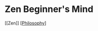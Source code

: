 # Zen Beginner's Mind

[[Zen]] [[Philosophy]]

[//begin]: # "Autogenerated link references for markdown compatibility"
[Philosophy]: philosophy "Philosophy"
[//end]: # "Autogenerated link references"